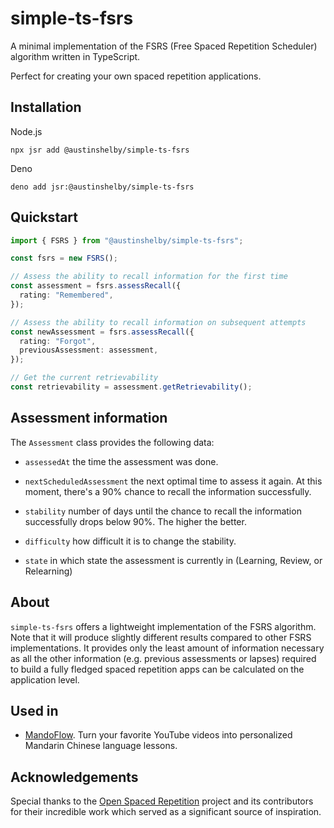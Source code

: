# simple-ts-fsrs

A minimal implementation of the FSRS (Free Spaced Repetition Scheduler) algorithm written in TypeScript.

Perfect for creating your own spaced repetition applications.

## Installation

Node.js

```
npx jsr add @austinshelby/simple-ts-fsrs
```

Deno

```
deno add jsr:@austinshelby/simple-ts-fsrs
```

## Quickstart

```ts
import { FSRS } from "@austinshelby/simple-ts-fsrs";

const fsrs = new FSRS();

// Assess the ability to recall information for the first time
const assessment = fsrs.assessRecall({
  rating: "Remembered",
});

// Assess the ability to recall information on subsequent attempts
const newAssessment = fsrs.assessRecall({
  rating: "Forgot",
  previousAssessment: assessment,
});

// Get the current retrievability
const retrievability = assessment.getRetrievability();
```

## Assessment information

The `Assessment` class provides the following data:

- `assessedAt` the time the assessment was done.

- `nextScheduledAssessment` the next optimal time to assess it again. At this moment, there's a 90% chance to recall the information successfully.

- `stability` number of days until the chance to recall the information successfully drops below 90%. The higher the better.

- `difficulty` how difficult it is to change the stability.

- `state` in which state the assessment is currently in (Learning, Review, or Relearning)

## About

`simple-ts-fsrs` offers a lightweight implementation of the FSRS algorithm. Note that it will produce slightly different results compared to other FSRS implementations. It provides only the least amount of information necessary as all the other information (e.g. previous assessments or lapses) required to build a fully fledged spaced repetition apps can be calculated on the application level.

## Used in

- [MandoFlow](https://www.mandoflow.com/). Turn your favorite YouTube videos into personalized Mandarin Chinese language lessons.

## Acknowledgements

Special thanks to the [Open Spaced Repetition](https://github.com/open-spaced-repetition) project and its contributors for their incredible work which served as a significant source of inspiration.
